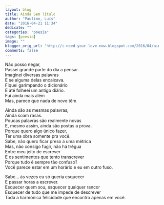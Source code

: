 ```yaml
---
layout: blog
title: Ainda Sem Título
author: "Paulino, Luís"
date: "2016-04-21 11:34"
dedicate: ""
categories: "poesia"
tags: [poesia]
image: ""
blogger_orig_url: "http://i-need-your-love-now.blogspot.com/2016/04/ainda-sem-titulo.html"
comments: false
---
```


Não posso negar,\
Passei grande parte do dia a pensar.\
Imaginei diversas palavras\
E se alguma delas encaixava.\
Fiquei garimpando o dicionário\
E até folheei um antigo diário.\
Fui ainda mais além\
Mas, parece que nada de novo têm.

Ainda são as mesmas palavras,\
Ainda soam rasas.\
Poucas palavras são realmente novas\
E, mesmo assim, ainda são postas a prova.\
Porque quero algo único fazer,\
Ter uma obra somente pra você.\
Sabe, não quero ficar preso a uma métrica\
Mas, não consigo fugir, não há trégua\
Entre meu jeito de escrever\
E os sentimentos que tento transcrever\
Porque tudo é sempre tão confuso?\
Você parece estar em um horário e eu em outro fuso.

Sabe... às vezes eu só queria esquecer\
E passar horas a escrever.\
Esquecer quem sou, esquecer qualquer rancor\
Esquecer de tudo que me impede de descrever\
Toda a harmônica felicidade que encontro apenas em você.
